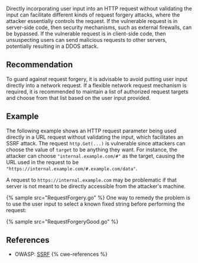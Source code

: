 Directly incorporating user input into an HTTP request without validating the input can facilitate different kinds of request forgery attacks, where the attacker essentially controls the request. If the vulnerable request is in server-side code, then security mechanisms, such as external firewalls, can be bypassed. If the vulnerable request is in client-side code, then unsuspecting users can send malicious requests to other servers, potentially resulting in a DDOS attack.


## Recommendation
To guard against request forgery, it is advisable to avoid putting user input directly into a network request. If a flexible network request mechanism is required, it is recommended to maintain a list of authorized request targets and choose from that list based on the user input provided.


## Example
The following example shows an HTTP request parameter being used directly in a URL request without validating the input, which facilitates an SSRF attack. The request `http.Get(...)` is vulnerable since attackers can choose the value of `target` to be anything they want. For instance, the attacker can choose `"internal.example.com/#"` as the target, causing the URL used in the request to be `"https://internal.example.com/#.example.com/data"`.

A request to `https://internal.example.com` may be problematic if that server is not meant to be directly accessible from the attacker's machine.

{% sample src="RequestForgery.go" %}
One way to remedy the problem is to use the user input to select a known fixed string before performing the request:

{% sample src="RequestForgeryGood.go" %}

## References
* OWASP: [SSRF](https://www.owasp.org/index.php/Server_Side_Request_Forgery)
{% cwe-references %}
